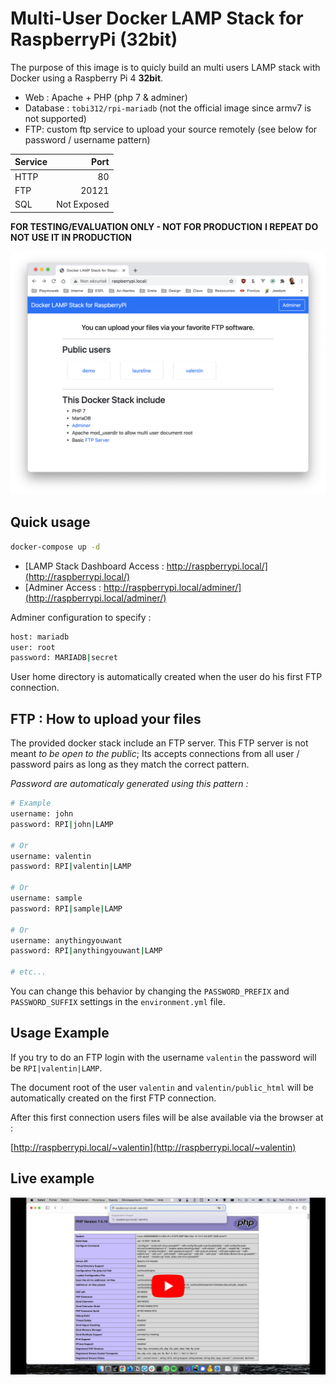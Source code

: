# Multi-User Docker LAMP Stack for RaspberryPi (32bit)

The purpose of this image is to quicly build an multi users LAMP stack with Docker using a Raspberry Pi 4 **32bit**.

- Web : Apache + PHP (php 7 & adminer)
- Database : `tobi312/rpi-mariadb` (not the official image since armv7 is not supported)
- FTP: custom ftp service to upload your source remotely (see below for password / username pattern)

| Service |        Port |
| ------- | ----------: |
| HTTP    |          80 |
| FTP     |       20121 |
| SQL     | Not Exposed |

**FOR TESTING/EVALUATION ONLY - NOT FOR PRODUCTION**
**I REPEAT DO NOT USE IT IN PRODUCTION**

![Home Example](./home.png)

## Quick usage

```sh
docker-compose up -d
```

- [LAMP Stack Dashboard Access : http://raspberrypi.local/](http://raspberrypi.local/)
- [Adminer Access : http://raspberrypi.local/adminer/](http://raspberrypi.local/adminer/)

Adminer configuration to specify :

```sh
host: mariadb
user: root
password: MARIADB|secret
```

User home directory is automatically created when the user do his first FTP connection.

## FTP : How to upload your files

The provided docker stack include an FTP server. This FTP server is not meant _to be open to the public_; Its accepts connections from all user / password pairs as long as they match the correct pattern.

_Password are automaticaly generated using this pattern :_

```sh
# Example
username: john
password: RPI|john|LAMP

# Or
username: valentin
password: RPI|valentin|LAMP

# Or
username: sample
password: RPI|sample|LAMP

# Or
username: anythingyouwant
password: RPI|anythingyouwant|LAMP

# etc...
```

You can change this behavior by changing the `PASSWORD_PREFIX` and `PASSWORD_SUFFIX` settings in the `environment.yml` file.

## Usage Example

If you try to do an FTP login with the username `valentin` the password will be `RPI|valentin|LAMP`.

The document root of the user `valentin` and `valentin/public_html` will be automatically created on the first FTP connection.

After this first connection users files will be alse available via the browser at :

[http://raspberrypi.local/~valentin](http://raspberrypi.local/~valentin)

## Live example

[![Démo vidéo](./preview.jpg)](https://www.youtube.com/watch?v=y7HzFidjKjs)
